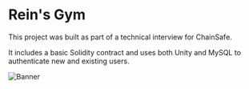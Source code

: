 # Rein's Gym

This project was built as part of a technical interview for ChainSafe.

It includes a basic Solidity contract and uses both Unity and MySQL to authenticate new and existing users.

![Banner](https://user-images.githubusercontent.com/97366705/207487988-55e75600-7e36-43a8-8509-f87f14e8a819.jpg)
